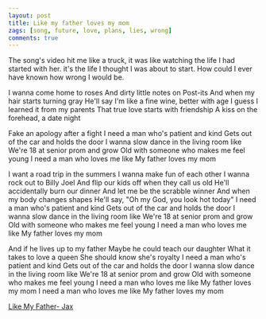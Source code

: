 ```yaml
---
layout: post
title: Like my father loves my mom
zags: [song, future, love, plans, lies, wrong]
comments: true
---
```

The song's video hit me like a truck, it was like watching the life I had started with her.
it's the life I thought I was about to start. How could I ever have known how wrong I would be.

I wanna come home to roses
And dirty little notes on Post-its
And when my hair starts turning gray
He'll say I'm like a fine wine, better with age
I guess I learned it from my parents
That true love starts with friendship
A kiss on the forehead, a date night

Fake an apology after a fight
I need a man who's patient and kind
Gets out of the car and holds the door
I wanna slow dance in the living room like
We're 18 at senior prom and grow
Old with someone who makes me feel young
I need a man who loves me like
My father loves my mom

I want a road trip in the summers
I wanna make fun of each other
I wanna rock out to Billy Joel
And flip our kids off when they call us old
He'll accidentally burn our dinner
And let me be the scrabble winner
And when my body changes shapes
He'll say, "Oh my God, you look hot today"
I need a man who's patient and kind
Gets out of the car and holds the door
I wanna slow dance in the living room like
We're 18 at senior prom and grow
Old with someone who makes me feel young
I need a man who loves me like
My father loves my mom

And if he lives up to my father
Maybe he could teach our daughter
What it takes to love a queen
She should know she's royalty
I need a man who's patient and kind
Gets out of the car and holds the door
I wanna slow dance in the living room like
We're 18 at senior prom and grow
Old with someone who makes me feel young
I need a man who loves me like
My father loves my mom
I need a man who loves me like
My father loves my mom

[Like My Father- Jax](https://youtu.be/D5InbVuOkkI/)